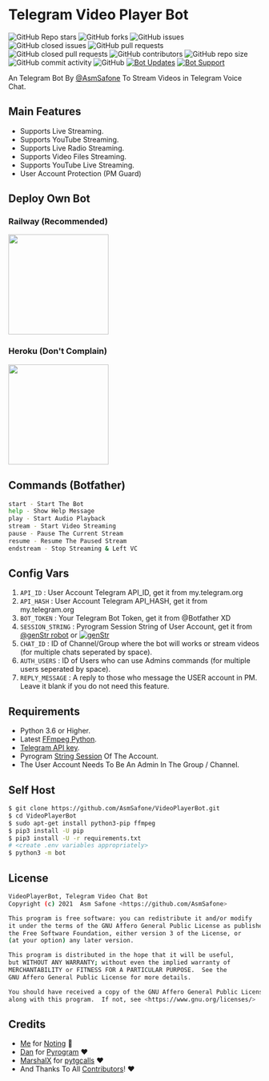 # Telegram Video Player Bot
![GitHub Repo stars](https://img.shields.io/github/stars/AsmSafone/VideoPlayerBot?color=blue&style=flat)
![GitHub forks](https://img.shields.io/github/forks/AsmSafone/VideoPlayerBot?color=green&style=flat)
![GitHub issues](https://img.shields.io/github/issues/AsmSafone/VideoPlayerBot)
![GitHub closed issues](https://img.shields.io/github/issues-closed/AsmSafone/VideoPlayerBot)
![GitHub pull requests](https://img.shields.io/github/issues-pr/AsmSafone/VideoPlayerBot)
![GitHub closed pull requests](https://img.shields.io/github/issues-pr-closed/AsmSafone/VideoPlayerBot)
![GitHub contributors](https://img.shields.io/github/contributors/AsmSafone/VideoPlayerBot?style=flat)
![GitHub repo size](https://img.shields.io/github/repo-size/AsmSafone/VideoPlayerBot?color=red)
![GitHub commit activity](https://img.shields.io/github/commit-activity/m/AsmSafone/VideoPlayerBot)
![GitHub](https://img.shields.io/github/license/AsmSafone/VideoPlayerBot)
[![Bot Updates](https://img.shields.io/badge/VideoPlayerBot-Updates%20Channel-green)](https://t.me/AsmSafone)
[![Bot Support](https://img.shields.io/badge/VideoPlayerBot-Support%20Group-blue)](https://t.me/safothebot)

An Telegram Bot By [@AsmSafone](https://t.me/AsmSafone) To Stream Videos in Telegram Voice Chat.

## Main Features

- Supports Live Streaming.
- Supports YouTube Streaming.
- Supports Live Radio Streaming.
- Supports Video Files Streaming.
- Supports YouTube Live Streaming.
- User Account Protection (PM Guard)

## Deploy Own Bot

### Railway (Recommended)
<p><a href="https://railway.app/new/template?template=https%3A%2F%2Fgithub.com%2FAsmSafone%2FVideoPlayerBot&envs=API_ID%2CAPI_HASH%2CBOT_TOKEN%2CSESSION_STRING%2CCHAT_ID%2CAUTH_USERS%2CBOT_USERNAME%2CREPLY_MESSAGE&optionalEnvs=REPLY_MESSAGE&API_IDDesc=User+Account+Telegram+API_ID+get+it+from+my.telegram.org%2Fapps&API_HASHDesc=User+Account+Telegram+API_HASH+get+it+from+my.telegram.org%2Fapps&BOT_TOKENDesc=Your+Telegram+Bot+Token%2C+get+it+from+%40Botfather+XD&SESSION_STRINGDesc=Pyrogram+Session+String+of+User+Account%2C+get+it+from+%40genStr_robot&CHAT_IDDesc=ID+of+your+Channel+or+Group+where+the+bot+will+works+or+stream+videos&AUTH_USERSDesc=ID+of+Auth+Users+who+can+use+Admin+commands+%28for+multiple+users+seperated+by+space%29&REPLY_MESSAGEDesc=A+reply+message+to+those+who+message+the+USER+account+in+PM.+Make+it+blank+if+you+do+not+need+this+feature.&REPLY_MESSAGEDefault=Hello+Sir%2C+I%27m+a+bot+to+stream+videos+on+telegram+voice+chat%2C+not+having+time+to+chat+with+you+%F0%9F%98%82%21&referralCode=SAFONE"><img src="https://img.shields.io/badge/Deploy%20To%20Railway-blueviolet?style=for-the-badge&logo=railway" width="200""/></a></p>

### Heroku (Don't Complain)
<p><a href="https://heroku.com/deploy?template=https://github.com/AsmSafone/VideoPlayerBot"><img src="https://img.shields.io/badge/Deploy%20To%20Heroku-blueviolet?style=for-the-badge&logo=heroku" width="200""/></a></p>

## Commands (Botfather)
```sh
start - Start The Bot
help - Show Help Message
play - Start Audio Playback
stream - Start Video Streaming
pause - Pause The Current Stream
resume - Resume The Paused Stream
endstream - Stop Streaming & Left VC
```

## Config Vars
1. `API_ID` : User Account Telegram API_ID, get it from my.telegram.org
2. `API_HASH` : User Account Telegram API_HASH, get it from my.telegram.org
3. `BOT_TOKEN` : Your Telegram Bot Token, get it from @Botfather XD
4. `SESSION_STRING` : Pyrogram Session String of User Account, get it from [@genStr robot](http://t.me/genStr_robot) or [![genStr](https://img.shields.io/badge/repl.it-genStr-yellowgreen)](https://repl.it/@AsmSafone/genStr)
5. `CHAT_ID` : ID of Channel/Group where the bot will works or stream videos (for multiple chats seperated by space).
6. `AUTH_USERS` : ID of Users who can use Admins commands (for multiple users seperated by space).
7. `REPLY_MESSAGE` : A reply to those who message the USER account in PM. Leave it blank if you do not need this feature.

## Requirements
- Python 3.6 or Higher.
- Latest [FFmpeg Python](https://www.ffmpeg.org/).
- [Telegram API key](https://docs.pyrogram.org/intro/quickstart#enjoy-the-api).
- Pyrogram [String Session](http://t.me/genStr_robot) Of The Account.
- The User Account Needs To Be An Admin In The Group / Channel.

## Self Host
```sh
$ git clone https://github.com/AsmSafone/VideoPlayerBot.git
$ cd VideoPlayerBot
$ sudo apt-get install python3-pip ffmpeg
$ pip3 install -U pip
$ pip3 install -U -r requirements.txt
# <create .env variables appropriately>
$ python3 -m bot
```


## License
```sh
VideoPlayerBot, Telegram Video Chat Bot
Copyright (c) 2021  Asm Safone <https://github.com/AsmSafone>

This program is free software: you can redistribute it and/or modify
it under the terms of the GNU Affero General Public License as published by
the Free Software Foundation, either version 3 of the License, or
(at your option) any later version.

This program is distributed in the hope that it will be useful,
but WITHOUT ANY WARRANTY; without even the implied warranty of
MERCHANTABILITY or FITNESS FOR A PARTICULAR PURPOSE.  See the
GNU Affero General Public License for more details.

You should have received a copy of the GNU Affero General Public License
along with this program.  If not, see <https://www.gnu.org/licenses/>
```

## Credits

- [Me](https://github.com/AsmSafone) for [Noting](https://github.com/AsmSafone/VideoPlayerBot) 😬
- [Dan](https://github.com/delivrance) for [Pyrogram](https://github.com/pyrogram/pyrogram) ❤️
- [MarshalX](https://github.com/MarshalX) for [pytgcalls](https://github.com/MarshalX/tgcalls) ❤️
- And Thanks To All [Contributors](https://github.com/AsmSafone/VideoPlayerBot/graphs/contributors)! ❤️
